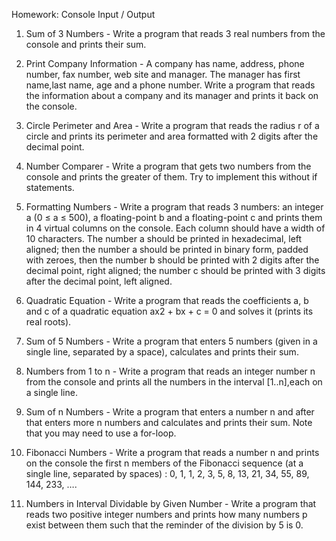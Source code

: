 ﻿Homework: Console Input / Output

1. Sum of 3 Numbers - Write a program that reads 3 real numbers from the console and prints their sum.

2. Print Company Information - A company has name, address, phone number, fax number, web site and manager. The manager has first name,last name, age and a phone number. Write a program that reads the information about a company and its manager and prints it back on the console.

3. Circle Perimeter and Area - Write a program that reads the radius r of a circle and prints its perimeter and area formatted with 2 digits after the decimal point.

4. Number Comparer - Write a program that gets two numbers from the console and prints the greater of them. Try to implement this without if statements.

5. Formatting Numbers - Write a program that reads 3 numbers: an integer a (0 ≤ a ≤ 500), a floating-point b and a floating-point c and prints them in 4 virtual columns on the console. Each column should have a width of 10 characters. The number a should be printed in hexadecimal, left aligned; then the number a should be printed in binary form, padded with zeroes, then the number b should be printed with 2 digits after the decimal point, right aligned; the number c should be printed with 3 digits after the decimal point, left aligned.

6. Quadratic Equation - Write a program that reads the coefficients a, b and c of a quadratic equation ax2 + bx + c = 0 and solves it (prints its real roots).

7. Sum of 5 Numbers - Write a program that enters 5 numbers (given in a single line, separated by a space), calculates and prints their sum.

8. Numbers from 1 to n - Write a program that reads an integer number n from the console and prints all the numbers in the interval [1..n],each on a single line.

9. Sum of n Numbers - Write a program that enters a number n and after that enters more n numbers and calculates and prints their sum. Note that you may need to use a for-loop.

10. Fibonacci Numbers - Write a program that reads a number n and prints on the console the first n members of the Fibonacci sequence (at a single line, separated by spaces) : 0, 1, 1, 2, 3, 5, 8, 13, 21, 34, 55, 89, 144, 233, …. 

11. Numbers in Interval Dividable by Given Number - Write a program that reads two positive integer numbers and prints how many numbers p exist between them such that the reminder of the division by 5 is 0.